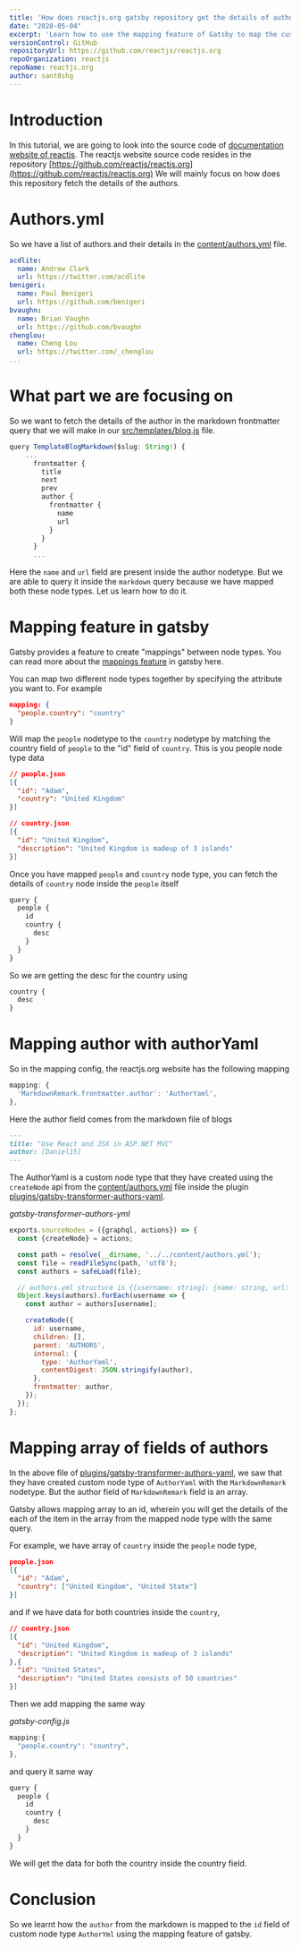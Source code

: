 ```yaml
---
title: 'How does reactjs.org gatsby repository get the details of authors'
date: "2020-05-04"
excerpt: 'Learn how to use the mapping feature of Gatsby to map the custom nodes with the MarkdownRemark frontmatter and use it in your project'
versionControl: GitHub
repositoryUrl: https://github.com/reactjs/reactjs.org
repoOrganization: reactjs
repoName: reactjs.org
author: sant0shg
---
```


# Introduction

In this tutorial, we are going to look into the source code of [documentation website of reactjs](https://reactjs.org/docs/getting-started.html). 
The reactjs website source code resides in the repository [https://github.com/reactjs/reactjs.org](https://github.com/reactjs/reactjs.org)
We will mainly focus on how does this repository fetch the details of the authors.

# Authors.yml

So we have a list of authors and their details in the [content/authors.yml](https://github.com/reactjs/reactjs.org/blob/master/content/authors.yml) file. 

```yml
acdlite:
  name: Andrew Clark
  url: https://twitter.com/acdlite
benigeri:
  name: Paul Benigeri
  url: https://github.com/benigeri
bvaughn:
  name: Brian Vaughn
  url: https://github.com/bvaughn
chenglou:
  name: Cheng Lou
  url: https://twitter.com/_chenglou
...
```

# What part we are focusing on

So we want to fetch the details of the author in the markdown frontmatter query that we will make in our [src/templates/blog.js](https://github.com/reactjs/reactjs.org/blob/master/src/templates/blog.js) file.

```js
query TemplateBlogMarkdown($slug: String!) {
    ...
      frontmatter {
        title
        next
        prev
        author {
          frontmatter {
            name
            url
          }
        }
      }
      ...
```
Here the `name` and `url` field are present inside the author nodetype. But we are able to query it inside the `markdown` query because we have mapped both these node types. Let us learn how to do it.

# Mapping feature in gatsby

Gatsby provides a feature to create "mappings" between node types. You can read more about the [mappings feature](https://www.gatsbyjs.org/docs/gatsby-config/#mapping-node-types) in gatsby here.

You can map two different node types together by specifying the attribute you want to. For example

```json
mapping: {
  "people.country": "country"
}
```

Will map the `people` nodetype to the `country` nodetype by matching the country field of `people` to the "id" field of `country`.
This is you people node type data
```json
// people.json
[{
  "id": "Adam",
  "country": "United Kingdom"
}]
```

```json
// country.json
[{
  "id": "United Kingdom",
  "description": "United Kingdom is madeup of 3 islands"
}]
```

Once you have mapped `people` and `country` node type, you can fetch the details of `country` node inside the `people` itself

```js
query {
  people {
    id
    country {
      desc 
    }
  }
}
```
So we are getting the desc for the country using 

```js
country {
  desc
}
```

# Mapping author with authorYaml

So in the mapping config, the reactjs.org website has the following mapping

```js
mapping: {
  'MarkdownRemark.frontmatter.author': 'AuthorYaml',
},
```

Here the author field comes from the markdown file of blogs

```md
---
title: "Use React and JSX in ASP.NET MVC"
author: [Daniel15]
---
```

The AuthorYaml is a custom node type that they have created using the `createNode` api from the [content/authors.yml](https://github.com/reactjs/reactjs.org/blob/master/content/authors.yml) file inside the plugin [plugins/gatsby-transformer-authors-yaml](https://github.com/reactjs/reactjs.org/tree/master/plugins/gatsby-transformer-authors-yaml).

*gatsby-transformer-authors-yml*
```jsx
exports.sourceNodes = ({graphql, actions}) => {
  const {createNode} = actions;

  const path = resolve(__dirname, '../../content/authors.yml');
  const file = readFileSync(path, 'utf8');
  const authors = safeLoad(file);

  // authors.yml structure is {[username: string]: {name: string, url: string}}
  Object.keys(authors).forEach(username => {
    const author = authors[username];

    createNode({
      id: username,
      children: [],
      parent: 'AUTHORS',
      internal: {
        type: 'AuthorYaml',
        contentDigest: JSON.stringify(author),
      },
      frontmatter: author,
    });
  });
};
```

# Mapping array of fields of authors

In the above file of [plugins/gatsby-transformer-authors-yaml](https://github.com/reactjs/reactjs.org/tree/master/plugins/gatsby-transformer-authors-yaml), we saw that they have created custom node type of `AuthorYaml` with the `MarkdownRemark` nodetype. But the author field of `MarkdownRemark` field is an array.

Gatsby allows mapping array to an id, wherein you will get the details of the each of the item in the array from the mapped node type with the same query.

For example, we have array of `country` inside the `people` node type, 
```json
people.json
[{
  "id": "Adam",
  "country": ["United Kingdom", "United State"]
}]
```
and if we have data for both countries inside the `country`,
```json
// country.json
[{
  "id": "United Kingdom",
  "description": "United Kingdom is madeup of 3 islands"
},{
  "id": "United States",
  "description": "United States consists of 50 countries"
}]
```
Then we add mapping the same way

*gatsby-config.js*
```js
mapping:{
  "people.country": "country",
},
```

and query it same way

```js
query {
  people {
    id
    country {
      desc
    }
  }
}
```

We will get the data for both the country inside the country field. 

# Conclusion

So we learnt how the `author` from the markdown is mapped to the `id` field of custom node type `AuthorYml` using the mapping feature of gatsby.